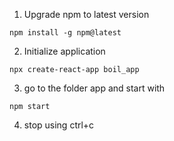 1. Upgrade npm to latest version
```
npm install -g npm@latest
```

2. Initialize application
```
npx create-react-app boil_app
```

3. go to the folder app and start with
```
npm start
```

4. stop using ctrl+c